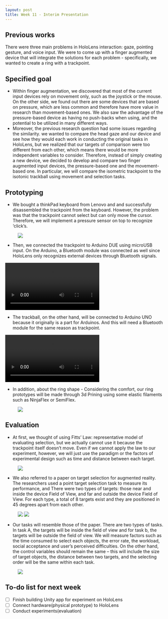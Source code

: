 ```yaml
---
layout: post
title: Week 11 - Interim Presentation
---
```


## Previous works
There were three main problems in HoloLens interaction: gaze, pointing gesture, and voice input. We were to come up with a finger augmented device that will integrate the solutions for each problem - specifically, we wanted to create a ring with a trackpoint.


## Specified goal
-   Within finger augmentation, we discovered that most of the current input devices rely on movement only, such as the joystick or the mouse. On the other side, we found out there are some devices that are based on pressure, which are less common and therefore have more value in research than movement-based ones. We also saw the advantage of the pressure-based device as having no push-backs when using, and the potential to be utilized in many different ways. 
-   Moreover, the previous research question had some issues regarding the similarity. we wanted to compare the head gaze and our device and see how they would each work in conducting the original tasks in HoloLens, but we realized that our targets of comparison were too different from each other, which means there would be more independent variables to consider. Therefore, instead of simply creating a new device, we decided to develop and compare two finger augmented input devices, the pressure-based one and the movement-based one. In particular, we will compare the isometric trackpoint to the isotonic trackball using movement and selection tasks. 
 

## Prototyping
-   We bought a thinkPad keyboard from Lenovo and and successfully disassembled the trackpoint from the keyboard. However, the problem was that the trackpoint cannot select but can only move the cursor. Therefore, we will implement a pressure sensor on top to recognize ‘click’s.

<figure>
    <img src="/img/structure.png">
</figure>

-   Then, we connected the trackpoint to Arduino DUE using microUSB input. On the Arduino, a Bluetooth module was connected as well since HoloLens only recognizes external devices through Bluetooth signals. 

<video controls>
  <source src="img/Trackball.mp4" type="video/mp4">
  Your browser does not support HTML5 video.
</video>

-   The trackball, on the other hand, will be connected to Arduino UNO because it originally is a part for Arduinos. And this will need a Bluetooth module for the same reason as trackpoint.
<video controls>
  <source src="img/Trackpoint+pressure_sensor.mp4" type="video/mp4">
  Your browser does not support HTML5 video.
</video>

-   In addition, about the ring shape - Considering the comfort, our ring prototypes will be made through 3d Prining using some elastic filaments such as NinjaFlex or SemiFlex. 

<figure>
    <img src="/img/ninjaflex.png">
</figure>


## Evaluation
-   At first, we thought of using Fitts’ Law: representative model of evaluating selection, but we actually cannot use it because the trackpoint itself doesn’t move. Even if we cannot apply the law to our experiment, however, we will just use the paradigm or the factors of experimental design such as time and distance between each target.

<figure>
    <img src="/img/fitts_law_paper.png">
</figure>

-   We also referred to a paper on target selection for augmented reality. The researchers used a point target selection task to measure its performance, and There were two types of targets: those near and inside the device Field of View, and far and outside the device Field of View. For each type, a total of 8 targets exist and they are positioned in 45 degrees apart from each other.

<figure>
    <img src="/img/pinpoint_paper.png">
    <img src="/img/experiment_example.jpg">
</figure>

-   Our tasks will resemble those of the paper. There are two types of tasks. In task A, the targets will be inside the field of view and for task b, the targets will be outside the field of view. We will measure factors such as the time consumed to select each objects, the error rate, the workload, social acceptance and user’s  perceived difficulties. On the other hand, the control variables should remain the same – this will include the size of target objects, the distance between two targets, and the selecting order will be the same within each task.
<figure>
    <img src="/img/tasks.png">
</figure>


## To-do list for next week

- [ ] Finish building Unity app for experiment on HoloLens
- [ ] Connect hardware(physical prototype) to HoloLens
- [ ] Conduct experiments(evaluation)

